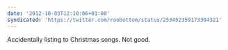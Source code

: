 ```yaml
---
date: '2012-10-03T12:10:06+01:00'
syndicated: 'https://twitter.com/roobottom/status/253452359173304321'
---
```

Accidentally listing to Christmas songs. Not good.

